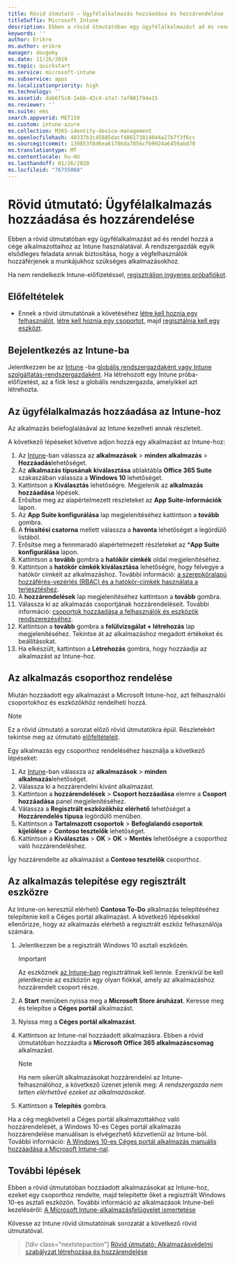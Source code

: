 ```yaml
---
title: Rövid útmutató – Ügyfélalkalmazás hozzáadása és hozzárendelése
titleSuffix: Microsoft Intune
description: Ebben a rövid útmutatóban egy ügyfélalkalmazást ad és rendel hozzá a Microsoft Intune használatával.
keywords: ''
author: Erikre
ms.author: erikre
manager: dougeby
ms.date: 11/26/2019
ms.topic: quickstart
ms.service: microsoft-intune
ms.subservice: apps
ms.localizationpriority: high
ms.technology: ''
ms.assetid: dab6f5c8-1ebb-42c4-a7a7-7af001f94e15
ms.reviewer: ''
ms.suite: ems
search.appverid: MET150
ms.custom: intune-azure
ms.collection: M365-identity-device-management
ms.openlocfilehash: 40337b3c45885dacf486173814044a27b7f3f6cc
ms.sourcegitcommit: 139853f8d6ea61786da7056cfb9024a6459abd70
ms.translationtype: MT
ms.contentlocale: hu-HU
ms.lasthandoff: 01/26/2020
ms.locfileid: "76755068"
---
```

# <a name="quickstart-add-and-assign-a-client-app"></a>Rövid útmutató: Ügyfélalkalmazás hozzáadása és hozzárendelése

Ebben a rövid útmutatóban egy ügyfélalkalmazást ad és rendel hozzá a cége alkalmazottaihoz az Intune használatával. A rendszergazdák egyik elsődleges feladata annak biztosítása, hogy a végfelhasználók hozzáférjenek a munkájukhoz szükséges alkalmazásokhoz. 

Ha nem rendelkezik Intune-előfizetéssel, [regisztráljon ingyenes próbafiókot](../fundamentals/free-trial-sign-up.md).

## <a name="prerequisites"></a>Előfeltételek

- Ennek a rövid útmutatónak a követéséhez [létre kell hoznia egy felhasználót](../fundamentals/quickstart-create-user.md), [létre kell hoznia egy csoportot](../fundamentals/quickstart-create-group.md), majd [regisztálnia kell egy eszközt](../quickstart-setup-auto-enrollment.md).

## <a name="sign-in-to-intune"></a>Bejelentkezés az Intune-ba

Jelentkezzen be az [Intune](https://aka.ms/intuneportal) -ba [globális rendszergazdaként vagy Intune szolgáltatás-rendszergazdaként](../fundamentals/users-add.md#types-of-administrators). Ha létrehozott egy Intune próba-előfizetést, az a fiók lesz a globális rendszergazda, amelyikkel azt létrehozta.

## <a name="add-the-client-app-to-intune"></a>Az ügyfélalkalmazás hozzáadása az Intune-hoz

Az alkalmazás belefoglalásával az Intune kezelheti annak részleteit. 

A következő lépéseket követve adjon hozzá egy alkalmazást az Intune-hoz:
1. Az [Intune](https://aka.ms/intuneportal)-ban válassza az **alkalmazások** > **minden alkalmazás** > **Hozzáadás**lehetőséget. 
2. Az **alkalmazás típusának kiválasztása** ablaktábla **Office 365 Suite** szakaszában válassza a **Windows 10** lehetőséget.
3. Kattintson a **Kiválasztás** lehetőségre. Megjelenik az **alkalmazás hozzáadása** lépések.
4. Erősítse meg az alapértelmezett részleteket az **App Suite-információk** lapon.
5. Az **App Suite konfigurálása** lap megjelenítéséhez kattintson a **tovább** gombra.
6. A **frissítési csatorna** mellett válassza a **havonta** lehetőséget a legördülő listából.
7. Erősítse meg a fennmaradó alapértelmezett részleteket az ***App Suite konfigurálása** lapon.
8. Kattintson a **tovább** gombra a **hatókör címkék** oldal megjelenítéséhez.
9. Kattintson a **hatókör címkék kiválasztása** lehetőségre, hogy felvegye a hatókör címkéit az alkalmazáshoz. További információ: [a szerepköralapú hozzáférés-vezérlés (RBAC) és a hatókör-címkék használata a terjesztéshez](~/fundamentals/scope-tags.md).
10. A **hozzárendelések** lap megjelenítéséhez kattintson a **tovább** gombra.
11. Válassza ki az alkalmazás csoportjának hozzárendeléseit. További információ: [csoportok hozzáadása a felhasználók és eszközök rendszerezéséhez](~/fundamentals/groups-add.md). 
12. Kattintson a **tovább** gombra a **felülvizsgálat + létrehozás** lap megjelenítéséhez. Tekintse át az alkalmazáshoz megadott értékeket és beállításokat.
13. Ha elkészült, kattintson a **Létrehozás** gombra, hogy hozzáadja az alkalmazást az Intune-hoz.

## <a name="assign-the-app-to-a-group"></a>Az alkalmazás csoporthoz rendelése

Miután hozzáadott egy alkalmazást a Microsoft Intune-hoz, azt felhasználói csoportokhoz és eszközökhöz rendelheti hozzá.

> [!NOTE]
> Ez a rövid útmutató a sorozat előző rövid útmutatókra épül. Részletekért tekintse meg az útmutató [előfeltételeit](quickstart-add-assign-app.md#prerequisites).

Egy alkalmazás egy csoporthoz rendeléséhez használja a következő lépéseket:
1. Az [Intune](https://aka.ms/intuneportal)-ban válassza az **alkalmazások** > **minden alkalmazás**lehetőséget. 
2. Válassza ki a hozzárendelni kívánt alkalmazást.
3. Kattintson a **hozzárendelések** > **Csoport hozzáadása** elemre a **Csoport hozzáadása** panel megjelenítéséhez.
4. Válassza a **Regisztrált eszközökhöz elérhető** lehetőséget a **Hozzárendelés típusa** legördülő menüben. 
5. Kattintson a **Tartalmazott csoportok** > **Befoglalandó csoportok kijelölése** > **Contoso tesztelők** lehetőséget.
6. Kattintson a **Kiválasztás** > **OK** > **OK** > **Mentés** lehetőségre a csoporthoz való hozzárendeléshez.

Így hozzárendelte az alkalmazást a **Contoso tesztelők** csoporthoz.

## <a name="install-the-app-on-the-enrolled-device"></a>Az alkalmazás telepítése egy regisztrált eszközre

Az Intune-on keresztül elérhető **Contoso To-Do** alkalmazás telepítéséhez telepítenie kell a Céges portál alkalmazást. A következő lépésekkel ellenőrizze, hogy az alkalmazás elérhető a regisztrált eszköz felhasználója számára.

1. Jelentkezzen be a regisztrált Windows 10 asztali eszközén.

    > [!IMPORTANT]
    > Az eszköznek [az Intune-ban](../quickstart-enroll-windows-device.md) regisztráltnak kell lennie. Ezenkívül be kell jelentkeznie az eszközön egy olyan fiókkal, amely az alkalmazáshoz hozzárendelt csoport része.

2. A **Start** menüben nyissa meg a **Microsoft Store áruházat**. Keresse meg és telepítse a **Céges portál** alkalmazást.
3. Nyissa meg a **Céges portál alkalmazást**.
4. Kattintson az Intune-nal hozzáadott alkalmazásra. Ebben a rövid útmutatóban hozzáadta a **Microsoft Office 365 alkalmazáscsomag** alkalmazást.

    > [!NOTE]
    > Ha nem sikerült alkalmazásokat hozzárendelni az Intune-felhasználóhoz, a következő üzenet jelenik meg: *A rendszergazda nem tetten elérhetővé ezeket az alkalmazásokat.*

5. Kattintson a **Telepítés** gombra.

Ha a cég megköveteli a Céges portál alkalmazottakhoz való hozzárendelését, a Windows 10-es Céges portál alkalmazás hozzárendelése manuálisan is elvégezhető közvetlenül az Intune-ból. További információ: [A Windows 10-es Céges portál alkalmazás manuális hozzáadása a Microsoft Intune-nal](../company-portal-app.md).

## <a name="next-steps"></a>További lépések

Ebben a rövid útmutatóban hozzáadott alkalmazásokat az Intune-hoz, ezeket egy csoporthoz rendelte, majd telepítette őket a regisztrált Windows 10-es asztali eszközön. További információ az alkalmazások Intune-beli kezeléséről: [A Microsoft Intune-alkalmazásfelügyelet ismertetése](app-management.md)

Kövesse az Intune rövid útmutatóinak sorozatát a következő rövid útmutatóval.

> [!div class="nextstepaction"]
> [Rövid útmutató: Alkalmazásvédelmi szabályzat létrehozása és hozzárendelése](quickstart-create-assign-app-policy.md)
